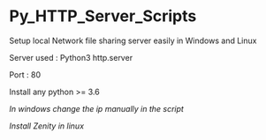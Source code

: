 # Py_HTTP_Server_Scripts
Setup local Network file sharing server easily in Windows and Linux 

Server used : Python3 http.server

Port : 80

Install any python >= 3.6

*In windows change the ip manually in the script*

*Install Zenity in linux*

